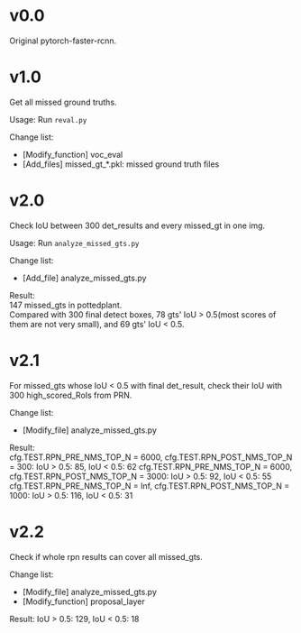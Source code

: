 # v0.0
Original pytorch-faster-rcnn.

# v1.0  
Get all missed ground truths.

Usage: Run `reval.py`

Change list:  
- [Modify_function] voc_eval
- [Add_files] missed_gt_*.pkl: missed ground truth files

# v2.0
Check IoU between 300 det_results and every missed_gt in one img.  

Usage: Run `analyze_missed_gts.py`

Change list:  
- [Add_file] analyze_missed_gts.py

Result:  
147 missed_gts in pottedplant.  
Compared with 300 final detect boxes, 78 gts' IoU > 0.5(most scores of them are not very small), and 69 gts' IoU < 0.5.  
  
# v2.1
For missed_gts whose IoU < 0.5 with final det_result, check their IoU with 300 high_scored_RoIs from PRN.  

Change list:
- [Modify_file] analyze_missed_gts.py

Result:  
cfg.TEST.RPN_PRE_NMS_TOP_N = 6000, cfg.TEST.RPN_POST_NMS_TOP_N = 300: IoU > 0.5: 85, IoU < 0.5: 62
cfg.TEST.RPN_PRE_NMS_TOP_N = 6000, cfg.TEST.RPN_POST_NMS_TOP_N = 3000: IoU > 0.5: 92, IoU < 0.5: 55
cfg.TEST.RPN_PRE_NMS_TOP_N = Inf, cfg.TEST.RPN_POST_NMS_TOP_N = 1000: IoU > 0.5: 116, IoU < 0.5: 31

# v2.2
Check if whole rpn results can cover all missed_gts. 

Change list:
- [Modify_file] analyze_missed_gts.py
- [Modify_function] proposal_layer 

Result:
IoU > 0.5: 129, IoU < 0.5: 18